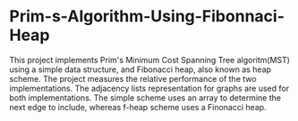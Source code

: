 Prim-s-Algorithm-Using-Fibonnaci-Heap
=====================================

 This project implements Prim's Minimum Cost Spanning Tree algoritm(MST) using a simple data structure, and Fibonacci heap, also known as heap scheme. The project measures the relative performance of the two implementations. The adjacency lists representation for graphs are used for both implementations. The simple scheme uses an array to determine the next edge to include, whereas f-heap scheme uses a Finonacci heap.
